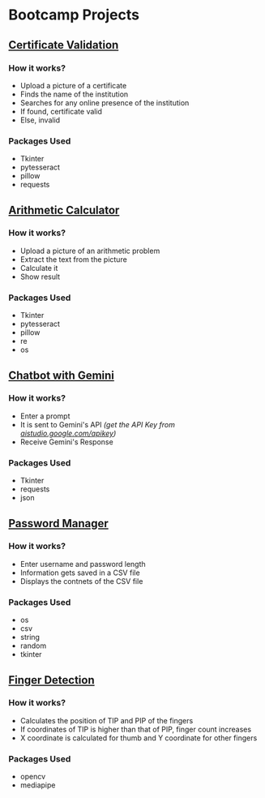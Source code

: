# Bootcamp Projects

## [Certificate Validation](https://github.com/yudin101/bootcamp-projects/tree/main/certificate_validation)
### How it works?
- Upload a picture of a certificate
- Finds the name of the institution
- Searches for any online presence of the institution
- If found, certificate valid
- Else, invalid

### Packages Used
- Tkinter
- pytesseract
- pillow
- requests

## [Arithmetic Calculator](https://github.com/yudin101/bootcamp-projects/tree/main/arithmetic_calculator)
### How it works?
- Upload a picture of an arithmetic problem
- Extract the text from the picture
- Calculate it
- Show result

### Packages Used
- Tkinter
- pytesseract
- pillow
- re
- os

## [Chatbot with Gemini](https://github.com/yudin101/bootcamp-projects/tree/main/chatbot_with_gemini)
### How it works?
- Enter a prompt
- It is sent to Gemini's API *(get the API Key from [aistudio.google.com/apikey](https://aistudio.google.com/apikey))*
- Receive Gemini's Response

### Packages Used
- Tkinter
- requests
- json

## [Password Manager](https://github.com/yudin101/bootcamp-projects/tree/main/password_manager)
### How it works?
- Enter username and password length
- Information gets saved in a CSV file
- Displays the contnets of the CSV file

### Packages Used
- os 
- csv 
- string
- random
- tkinter

## [Finger Detection](https://github.com/yudin101/bootcamp-projects/tree/main/finger_detection)
### How it works?
- Calculates the position of TIP and PIP of the fingers
- If coordinates of TIP is higher than that of PIP, finger count increases
- X coordinate is calculated for thumb and Y coordinate for other fingers

### Packages Used
- opencv
- mediapipe
